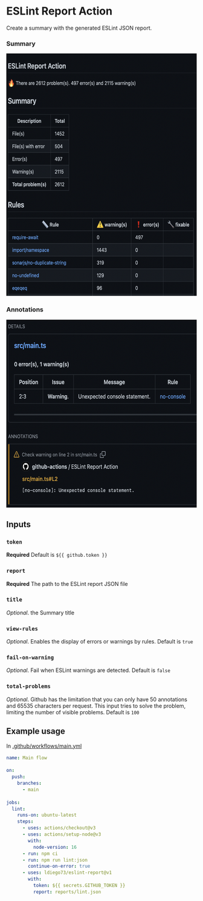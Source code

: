# ESLint Report Action

Create a summary with the generated ESLint JSON report.

### Summary
<img src="images/report-summary.png" alt="Summary" height="640" width="auto"/>


### Annotations
<img src="images/report-annotations.png" alt="Annotations" height="496" width="auto"/>

## Inputs

### `token`

**Required** Default is `${{ github.token }}`

### `report`

**Required** The path to the ESLint report JSON file

### `title`

_Optional_. the Summary title

### `view-rules`

_Optional_. Enables the display of errors or warnings by rules. Default is `true`

### `fail-on-warning`

_Optional_. Fail when ESLint warnings are detected. Default is `false`

### `total-problems`

_Optional_. Github has the limitation that you can only have 50 annotations and 65535 characters per request. This input tries to solve the problem, limiting the number of visible problems. Default is `100`

## Example usage

In [.github/workflows/main.yml](.github/workflows/main.yml)

```yaml
name: Main flow

on:
  push:
    branches:
      - main

jobs:
  lint:
    runs-on: ubuntu-latest
    steps:
      - uses: actions/checkout@v3
      - uses: actions/setup-node@v3
        with:
          node-version: 16
      - run: npm ci
      - run: npm run lint:json
        continue-on-error: true
      - uses: ldiego73/eslint-report@v1
        with:
          token: ${{ secrets.GITHUB_TOKEN }}
          report: reports/lint.json
```
